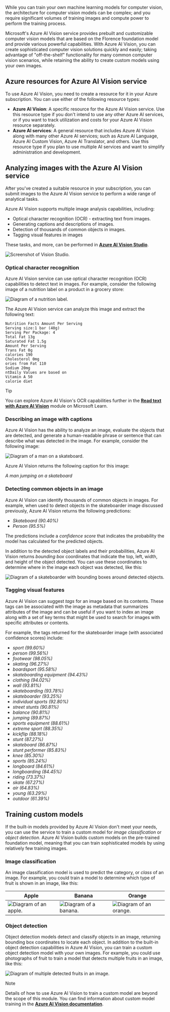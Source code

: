 While you can train your own machine learning models for computer vision, the architecture for computer vision models can be complex; and you require significant volumes of training images and compute power to perform the training process.

Microsoft's Azure AI Vision service provides prebuilt and customizable computer vision models that are based on the Florence foundation model and provide various powerful capabilities. With Azure AI Vision, you can create sophisticated computer vision solutions quickly and easily; taking advantage of "off-the-shelf" functionality for many common computer vision scenarios, while retaining the ability to create custom models using your own images.

## Azure resources for Azure AI Vision service

To use Azure AI Vision, you need to create a resource for it in your Azure subscription. You can use either of the following resource types:

- **Azure AI Vision**: A specific resource for the Azure AI Vision service. Use this resource type if you don't intend to use any other Azure AI services, or if you want to track utilization and costs for your Azure AI Vision resource separately.
- **Azure AI services**: A general resource that includes Azure AI Vision along with many other Azure AI services; such as Azure AI Language, Azure AI Custom Vision, Azure AI Translator, and others. Use this resource type if you plan to use multiple AI services and want to simplify administration and development.

## Analyzing images with the Azure AI Vision service

After you've created a suitable resource in your subscription, you can submit images to the Azure AI Vision service to perform a wide range of analytical tasks.

Azure AI Vision supports multiple image analysis capabilities, including:

- Optical character recognition (OCR) - extracting text from images.
- Generating captions and descriptions of images.
- Detection of thousands of common objects in images.
- Tagging visual features in images

These tasks, and more, can be performed in [**Azure AI Vision Studio**](https://portal.vision.cognitive.azure.com/gallery/featured?azure-portal=true).

![Screenshot of Vision Studio.](../media/vision-studio.png)

### Optical character recognition

Azure AI Vision service can use optical character recognition (OCR) capabilities to detect text in images. For example, consider the following image of a nutrition label on a product in a grocery store:

![Diagram of a nutrition label.](../media/nutrition-label.png)

The Azure AI Vision service can analyze this image and extract the following text:

```
Nutrition Facts Amount Per Serving
Serving size:1 bar (40g)
Serving Per Package: 4
Total Fat 13g
Saturated Fat 1.5g
Amount Per Serving
Trans Fat 0g
calories 190
Cholesterol 0mg
ories from Fat 110
Sodium 20mg
ntDaily Values are based on
Vitamin A 50
calorie diet
```

> [!TIP]
> You can explore Azure AI Vision's OCR capabilities further in the **[Read text with Azure AI Vision](/learn/modules/read-text-computer-vision/)** module on Microsoft Learn.

### Describing an image with captions

Azure AI Vision has the ability to analyze an image, evaluate the objects that are detected, and generate a human-readable phrase or sentence that can describe what was detected in the image. For example, consider the following image:

![Diagram of a man on a skateboard.](../media/skateboard.png)

Azure AI Vision returns the following caption for this image:

*A man jumping on a skateboard*


### Detecting common objects in an image

Azure AI Vision can identify thousands of common objects in images. For example, when used to detect objects in the skateboarder image discussed previously,  Azure AI Vision returns the following predictions:

- *Skateboard (90.40%)*
- *Person (95.5%)*

The predictions include a *confidence score* that indicates the probability the model has calculated for the predicted objects.

In addition to the detected object labels and their probabilities, Azure AI Vision returns *bounding box* coordinates that indicate the top, left, width, and height of the object detected. You can use these coordinates to determine where in the image each object was detected, like this:

![Diagram of a skateboarder with bounding boxes around detected objects.](../media/bounding-boxes.png)

### Tagging visual features

Azure AI Vision can suggest *tags* for an image based on its contents. These tags can be associated with the image as metadata that summarizes attributes of the image and can be useful if you want to index an image along with a set of key terms that might be used to search for images with specific attributes or contents.

For example, the tags returned for the skateboarder image (with associated confidence scores) include:

- *sport (99.60%)*
- *person (99.56%)*
- *footwear (98.05%)*
- *skating (96.27%)*
- *boardsport (95.58%)*
- *skateboarding equipment (94.43%)*
- *clothing (94.02%)*
- *wall (93.81%)*
- *skateboarding (93.78%)*
- *skateboarder (93.25%)*
- *individual sports (92.80%)*
- *street stunts (90.81%)*
- *balance (90.81%)*
- *jumping (89.87%)*
- *sports equipment (88.61%)*
- *extreme sport (88.35%)*
- *kickflip (88.18%)*
- *stunt (87.27%)*
- *skateboard (86.87%)*
- *stunt performer (85.83%)*
- *knee (85.30%)*
- *sports (85.24%)*
- *longboard (84.61%)*
- *longboarding (84.45%)*
- *riding (73.37%)*
- *skate (67.27%)*
- *air (64.83%)*
- *young (63.29%)*
- *outdoor (61.39%)*

## Training custom models

If the built-in models provided by Azure AI Vision don't meet your needs, you can use the service to train a custom model for *image classification* or *object detection*. Azure AI Vision builds custom models on the pre-trained foundation model, meaning that you can train sophisticated models by using relatively few training images.

### Image classification

An image classification model is used to predict the category, or *class* of an image. For example, you could train a model to determine which type of fruit is shown in an image, like this:

| Apple | Banana | Orange |
|--|--|--|
| ![Diagram of an apple.](../media/apple.png) | ![Diagram of a banana.](../media/banana.png) | ![Diagram of an orange.](../media/orange.png) |

### Object detection

Object detection models detect and classify objects in an image, returning bounding box coordinates to locate each object. In addition to the built-in object detection capabilities in Azure AI Vision, you can train a custom object detection model with your own images. For example, you could use photographs of fruit to train a model that detects multiple fruits in an image, like this:

![Diagram of multiple detected fruits in an image.](../media/object-detection.png)

> [!NOTE]
> Details of how to use Azure AI Vision to train a custom model are beyond the scope of this module. You can find information about custom model training in the **[Azure AI Vision documentation](/azure/ai-services/computer-vision/how-to/model-customization?tabs=python)**.